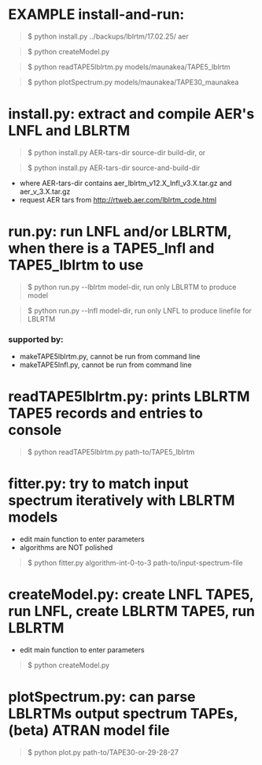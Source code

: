 # EXAMPLE install-and-run:

> $ python install.py ../backups/lblrtm/17.02.25/ aer

> $ python createModel.py

> $ python readTAPE5lblrtm.py models/maunakea/TAPE5_lblrtm

> $ python plotSpectrum.py models/maunakea/TAPE30_maunakea 

# install.py: extract and compile AER's LNFL and LBLRTM

> $ python install.py AER-tars-dir source-dir build-dir, or

> $ python install.py AER-tars-dir source-and-build-dir

- where AER-tars-dir contains aer_lblrtm_v12.X_lnfl_v3.X.tar.gz and aer_v_3.X.tar.gz
- request AER tars from http://rtweb.aer.com/lblrtm_code.html

# run.py: run LNFL and/or LBLRTM, when there is a TAPE5_lnfl and TAPE5_lblrtm to use

> $ python run.py --lblrtm model-dir, run only LBLRTM to produce model

> $ python run.py --lnfl model-dir, run only LNFL to produce linefile for LBLRTM

### supported by:

- makeTAPE5lblrtm.py, cannot be run from command line
- makeTAPE5lnfl.py, cannot be run from command line

# readTAPE5lblrtm.py: prints LBLRTM TAPE5 records and entries to console

> $ python readTAPE5lblrtm.py path-to/TAPE5_lblrtm

# fitter.py: try to match input spectrum iteratively with LBLRTM models

- edit main function to enter parameters
- algorithms are NOT polished

> $ python fitter.py algorithm-int-0-to-3 path-to/input-spectrum-file

# createModel.py: create LNFL TAPE5, run LNFL, create LBLRTM TAPE5, run LBLRTM

- edit main function to enter parameters

> $ python createModel.py

# plotSpectrum.py: can parse LBLRTMs output spectrum TAPEs, (beta) ATRAN model file

> $ python plot.py path-to/TAPE30-or-29-28-27
